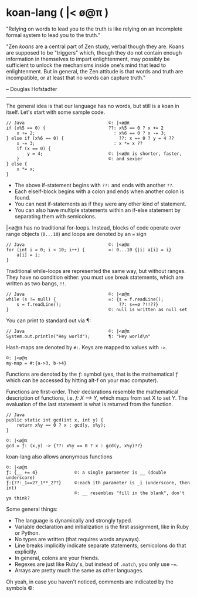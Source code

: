 # koan-lang ( |< ø@π )


"Relying on words to lead you to the truth is like relying on an incomplete formal system to lead you to the truth."

"Zen *koans* are a central part of Zen study, verbal though they are. Koans are supposed to be "triggers" which, though they do not contain enough information in themselves to impart enlightenment, may possibly be sufficient to unlock the mechanisms inside one's mind that lead to enlightenment. But in general, the Zen attitude is that words and truth are incompatible, or at least that no words can capture truth." 

– Douglas Hofstadter

--------------------------------

The general idea is that our language has no words, but still is a koan in itself. Let's start with some sample code.

    // Java                                ©: |<ø@π
    if (x%5 == 0) {                        ??: x%5 == 0 ? x += 2
        x += 2;                              : x%6 == 0 ? x -= 3;
    } else if (x%6 == 0) {                     ??: x == 0 ? y = 4 ??
        x -= 3;                              : x *= x ??
        if (x == 0) {
            y = 4;                         ©: |<ø@π is shorter, faster,
        }                                  ©: and sexier
    } else {
        x *= x;
    }

* The above if-statement begins with `??:` and ends with another `??`.  
* Each elseif-block begins with a colon and ends when another colon is found.  
* You can nest if-statements as if they were any other kind of statement.
* You can also have multiple statements within an if-else statement by separating them with semicolons.

|<ø@π has no traditional for-loops. Instead, blocks of code operate over range objects (`0...10`) and loops are denoted by an `∞` sign

    // Java                                ©: |<ø@π
    for (int i = 0; i < 10; i++) {         ∞: 0...10 {|i| a[i] = i}
        a[i] = i; 
    }

Traditional while-loops are represented the same way, but without ranges.  They have no condition either: you must use break statements, which are written as two bangs, `!!`.

    // Java                                ©: |<ø@π
    while (s != null) {                    ∞: {s = f.readLine();
        s = f.readLine();                      ??: s==ø ?!!??}
    }                                      ©: null is written as null set

You can print to standard out via ¶:

    // Java                                ©: |<ø@π
    System.out.println("Hey world");       ¶: "Hey world\n"

Hash-maps are denoted by `#:`.  Keys are mapped to values with `->`.

    ©: |<ø@π
    my-map = #:{a->3, b->4}

Functions are denoted by the `ƒ`: symbol (yes, that is the mathematical `ƒ` which can be accessed by hitting alt-f on your mac computer).

Functions are first-order.  Their declarations resemble the mathematical description of functions, i.e. _f: X ⟶ Y_, which maps from set X to set Y.  The evaluation of the last statement is what is returned from the function.

    // Java
    public static int gcd(int x, int y) {
        return x%y == 0 ? x : gcd(y, x%y); 
    }
    
    ©: |<ø@π
    gcd = ƒ: (x,y) -> {??: x%y == 0 ? x : gcd(y, x%y)??}

koan-lang also allows anonymous functions

    ©: |<ø@π
    ƒ: {__ += 4}              ©: a single parameter is __ (double underscore) 
    ƒ:{??:_1==2?_1**_2??}     ©:each ith parameter is _i (underscore, then int)
                              ©: __ resembles "fill in the blank", don't ya think?

Some general things:
* The language is dynamically and strongly typed.
* Variable declaration and initialization is the first assignment, like in Ruby or Python.
* No types are written (that requires words anyways).
* Line breaks implicitly indicate separate statements; semicolons do that explicitly.
* In general, colons are your friends.
* Regexes are just like Ruby's, but instead of `.match`, you only use `~=`.
* Arrays are pretty much the same as other languages.

Oh yeah, in case you haven't noticed, comments are indicated by the symbols ©:
